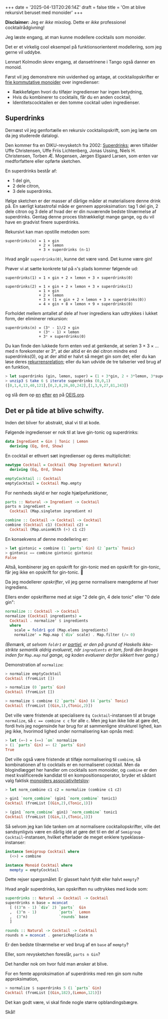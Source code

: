 +++
date = '2025-04-13T20:26:14Z'
draft = false
title = 'Om at blive rekursivt beruset med monoider'
+++

**Disclaimer:** Jeg er *ikke* mixolog. Dette er *ikke* professionel cocktailrådgivning!

Jeg læste engang, at man kunne modellere cocktails som monoider.

Det er et virkelig cool eksempel på funktionsorienteret modellering, som jeg gerne vil uddybe.

Lennart Kolmodin skrev engang, at dansetrinene i Tango også danner en monoid.

Først vil jeg demonstrere min uvidenhed og antage, at cocktailopskrifter er [frie kommutative monoider][fcm] over ingredienser:

[fcm]: https://ncatlab.org/nlab/show/free+commutative+monoid

- Rækkefølgen hvori du tilføjer ingredienser har ingen betydning,
- Hvis du kombinerer to cocktails, får du en anden cocktail,
- Identitetscocktailen er den tomme cocktail uden ingredienser.

## Superdrinks

Dernæst vil jeg genfortælle en rekursiv cocktailopskrift, som jeg lærte om da jeg studerede datalogi.

Den kommer fra en DIKU-revysketch fra 2002: [Superdrinks][dikurevy-github]; æren tilfalder Uffe Christensen, Uffe Friis Lichtenberg, Jonas Ussing, Niels H. Christensen, Torben Æ. Mogensen, Jørgen Elgaard Larsen, som enten var medforfattere eller opførte sketchen.

[dikurevy-github]: https://github.com/dikurevy/Public-Archive/blob/bb88d10bb88b69687f4448b83eeebcf526a81892/2002/sketches/RekursivDrink.tex

En superdrinks består af:

- 1 del gin,
- 2 dele citron,
- 3 dele superdrinks.

Ifølge sketchen er der masser af dårlige måder at materialisere denne drink på. En særligt katastrofal måde er gennem approksimation: tag 1 del gin, 2 dele citron og 3 dele af hvad der er din nuværende bedste tilnærmelse af superdrinks. Gentag denne proces tilstrækkeligt mange gange, og du vil have en gradvist finere superdrinks.

Rekursivt kan man opstille metoden som:

```
superdrinks(n) = 1 × gin
               + 2 × lemon
               + 3 × superdrinks (n-1)
```

Hvad angår `superdrinks(0)`, kunne det være vand. Det kunne være gin!

Prøver vi at sætte konkrete tal på `n`'s plads kommer følgende ud:

```
superdrinks(1) = 1 × gin + 2 × lemon + 3 × superdrinks(0)

superdrinks(2) = 1 × gin + 2 × lemon + 3 × superdrinks(1)
               = 1 × gin
               + 2 × lemon
               + 3 × (1 × gin + 2 × lemon + 3 × superdrinks(0))
               = 4 × gin + 8 × lemon + 9 × superdrinks(0)
```

Forholdet mellem antallet af dele af hver ingrediens kan udtrykkes i lukket form, der eliminerer rekursion:

```
superdrinks(n) = (3ⁿ - 1)/2 × gin
               + (3ⁿ - 1) × lemon
               + 3ⁿ × superdrinks(0)
```

Du kan finde den lukkede form enten ved at genkende, at serien 3 × 3 × ... med n forekomster er 3ⁿ, at der altid er én del citron mindre end superdrinks(0), og at der altid er halvt så meget gin som det; eller du kan løse deres [rekurrensrelation][rr]; eller du kan udvide de tre talserier ved brug af en funktion,

[rr]: https://en.wikipedia.org/wiki/Recurrence_relation

```haskell
> let superdrinks (gin, lemon, super) = (1 + 3*gin, 2 + 3*lemon, 3*super)
> unzip3 $ take 6 $ iterate superdrinks (0,0,1)
([0,1,4,13,40,121],[0,2,8,26,80,242],[1,3,9,27,81,243])
```

og slå dem op [en](https://oeis.org/search?q=1%2C4%2C13%2C40%2C121) [efter](https://oeis.org/search?q=2%2C8%2C26%2C80%2C242) [en](https://oeis.org/search?q=3%2C9%2C27%2C81%2C243) på [OEIS.org](https://oeis.org/).

## Det er på tide at blive schwifty.

Inden det bliver for abstrakt, skal vi til at kode.

Følgende ingredienser er nok til at lave gin-tonic og superdrinks:

```haskell
data Ingredient = Gin | Tonic | Lemon
  deriving (Eq, Ord, Show)
```

En cocktail er ethvert sæt ingredienser og deres multiplicitet:

```haskell
newtype Cocktail = Cocktail (Map Ingredient Natural)
  deriving (Eq, Ord, Show)

emptyCocktail :: Cocktail
emptyCocktail = Cocktail Map.empty
```

For nemheds skyld er her nogle hjælpefunktioner,

```haskell
parts :: Natural -> Ingredient -> Cocktail
parts n ingredient =
  Cocktail (Map.singleton ingredient n)

combine :: Cocktail -> Cocktail -> Cocktail
combine (Cocktail c1) (Cocktail c2) =
  Cocktail (Map.unionWith (+) c1 c2)
```

En konsekvens af denne modellering er:

```haskell
> let gintonic = combine (1 `parts` Gin) (2 `parts` Tonic)
> gintonic == combine gintonic gintonic
False
```

Altså, kombinerer jeg en opskrift for gin-tonic med en opskrift for gin-tonic, får jeg ikke en opskrift for gin-tonic. 🤔

Da jeg modellerer *opskrifter*, vil jeg gerne normalisere mængderne af hver ingrediens.

Ellers ender opskrifterne med at sige "2 dele gin, 4 dele tonic" eller "0 dele gin":

```haskell
normalize :: Cocktail -> Cocktail
normalize (Cocktail ingredients) =
  Cocktail . normalize' $ ingredients
  where
    scale = foldr1 gcd (Map.elems ingredients)
    normalize' = Map.map (`div` scale) . Map.filter (/= 0)
```

*(Bemærk, at selvom `foldr1` er [partiel][hw-partial], er den på grund af Haskells ikke-strikte semantik aldrig evalueret, når `ingredients` er tom, fordi den bruges inden for `Map.map` nul gange, og koden evaluerer derfor sikkert hver gang.)*

[hw-partial]: https://wiki.haskell.org/Avoiding_partial_functions

Demonstration af `normalize`:

```haskell
> normalize emptyCocktail 
Cocktail (fromList [])

> normalize (0 `parts` Gin)
Cocktail (fromList [])

> normalize $ combine (2 `parts` Gin) (4 `parts` Tonic)
Cocktail (fromList [(Gin,1),(Tonic,2)])
```

Det ville være fristende at specialisere `Eq Cocktail`-instansen til at bruge `normalize`, så `c == combine c c` for alle `c`. Men jeg kan ikke lide at gøre det, fordi hvis jeg nogensinde har brug for at sammenligne strukturel lighed, kan jeg ikke, hvorimod lighed under normalisering kan opnås med:

```haskell
> let (=~) = (==) `on` normalize
> (1 `parts` Gin) =~ (2 `parts` Gin)
True
```

Det ville også være fristende at tilføje normalisering til `combine`, så kombinationen af to cocktails er en normaliseret cocktail. Men da blogindlægget her handler om cocktails som monoider, og `combine` er den mest kvalificerede kandidat til en kompositionsoperator, bryder et sådant valg faktisk [monoiders associativitetslov][monoid-wiki]:

[monoid-wiki]: https://en.wikipedia.org/wiki/Monoid#Definition

```haskell
> let norm_combine c1 c2 = normalize (combine c1 c2)

> gin1 `norm_combine` (gin1 `norm_combine` tonic1)
Cocktail (fromList [(Gin,2),(Tonic,1)])

> (gin1 `norm_combine` gin1) `norm_combine` tonic1
Cocktail (fromList [(Gin,1),(Tonic,1)])
```

Så selvom jeg kan lide tanken om at normalisere cocktailopskrifter, ville det sandsynligvis være en dårlig idé at gøre det til en del af `Semigroup Cocktail`-instansen, hvilket efterlader de meget enklere typeklasse-instanser:

```haskell
instance Semigroup Cocktail where
  (<>) = combine

instance Monoid Cocktail where
  mempty = emptyCocktail
```

Dette rejser spørgsmålet: Er glasset halvt fyldt eller halvt `mempty`?

Hvad angår superdrinks, kan opskriften nu udtrykkes med kode som:

```haskell
superdrinks :: Natural -> Cocktail -> Cocktail
superdrinks n base = mconcat
  [ ((3^n - 1) `div` 2) `parts`  Gin
  ,  (3^n - 1)          `parts`  Lemon
  ,  (3^n)              `rounds` base
  ]

rounds :: Natural -> Cocktail -> Cocktail
rounds n = mconcat . genericReplicate n
```

Er den bedste tilnærmelse er ved brug af en `base` af `mempty`?

Eller, som revysketchen foreslår, `parts n Gin`?

Det handler nok om hvor fuld man ønsker at blive.

For en femte approksimation af superdrinks med ren gin som nulte approksimation,

```haskell
> normalize $ superdrinks 5 (1 `parts` Gin)
Cocktail (fromList [(Gin,182),(Lemon,121)])
```

Det kan godt være, vi skal finde nogle større opblandingsbægre.

Skål!
